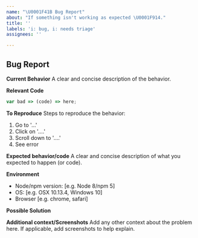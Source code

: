 ```yaml
---
name: "\U0001F41B Bug Report"
about: "If something isn't working as expected \U0001F914."
title: ''
labels: 'i: bug, i: needs triage'
assignees: ''

---
```


## Bug Report

**Current Behavior**
A clear and concise description of the behavior.

**Relevant Code**
<!--- If you can do a little research and find the source of the issue -->

```js
var bad => (code) => here;
```


**To Reproduce**
Steps to reproduce the behavior:
1. Go to '...'
2. Click on '....'
3. Scroll down to '....'
4. See error

**Expected behavior/code**
A clear and concise description of what you expected to happen (or code).


**Environment**
- Node/npm version: [e.g. Node 8/npm 5]
- OS: [e.g. OSX 10.13.4, Windows 10]
- Browser [e.g. chrome, safari]

**Possible Solution**
<!--- Only if you have suggestions on a fix for the bug -->

**Additional context/Screenshots**
Add any other context about the problem here. If applicable, add screenshots to help explain.
